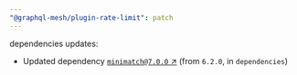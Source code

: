 ```yaml
---
"@graphql-mesh/plugin-rate-limit": patch
---
```

dependencies updates:
  - Updated dependency [`minimatch@7.0.0` ↗︎](https://www.npmjs.com/package/minimatch/v/7.0.0) (from `6.2.0`, in `dependencies`)
